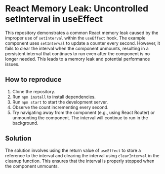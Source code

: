 # React Memory Leak: Uncontrolled setInterval in useEffect

This repository demonstrates a common React memory leak caused by the improper use of `setInterval` within the `useEffect` hook.  The example component uses `setInterval` to update a counter every second. However, it fails to clear the interval when the component unmounts, resulting in a persistent interval that continues to run even after the component is no longer needed. This leads to a memory leak and potential performance issues.

## How to reproduce

1. Clone the repository.
2. Run `npm install` to install dependencies.
3. Run `npm start` to start the development server.
4. Observe the count incrementing every second.
5. Try navigating away from the component (e.g., using React Router) or unmounting the component. The interval will continue to run in the background.

## Solution

The solution involves using the return value of `useEffect` to store a reference to the interval and clearing the interval using `clearInterval` in the cleanup function. This ensures that the interval is properly stopped when the component unmounts.